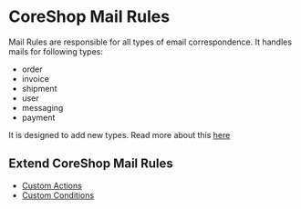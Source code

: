 # CoreShop Mail Rules

Mail Rules are responsible for all types of email correspondence. It handles mails for following types:

 - order
 - invoice
 - shipment
 - user
 - messaging
 - payment

It is designed to add new types. Read more about this [here](./03_Custom_Types.md)

## Extend CoreShop Mail Rules

- [Custom Actions](./01_Custom_Actions.md)
- [Custom Conditions](./02_Custom_Conditions.md)